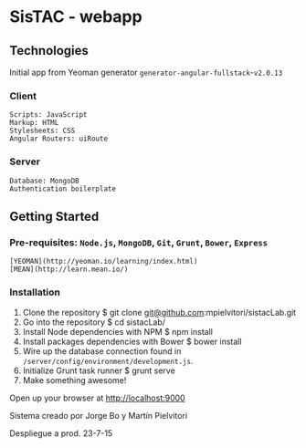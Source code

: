 # SisTAC - webapp

## Technologies

Initial app from Yeoman generator `generator-angular-fullstack`-`v2.0.13`

### Client
	Scripts: JavaScript
	Markup: HTML
	Stylesheets: CSS
	Angular Routers: uiRoute
	
### Server
	Database: MongoDB
	Authentication boilerplate
	
## Getting Started

### Pre-requisites: `Node.js`, `MongoDB`, `Git`, `Grunt`, `Bower`, `Express`  
	[YEOMAN](http://yeoman.io/learning/index.html) 
	[MEAN](http://learn.mean.io/)

### Installation 	
1. Clone the repository $ git clone git@github.com:mpielvitori/sistacLab.git
1. Go into the repository $ cd sistacLab/
1. Install Node dependencies with NPM $ npm install
1. Install packages dependencies with Bower $ bower install
1. Wire up the database connection found in `/server/config/environment/development.js`.
1. Initialize Grunt task runner $ grunt serve
1. Make something awesome!

Open up your browser at [http://localhost:9000](http://localhost:9000)

Sistema creado por Jorge Bo y Martín Pielvitori

Despliegue a prod. 23-7-15
